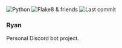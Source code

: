 ![Python](https://img.shields.io/github/pipenv/locked/python-version/kwzrd/ryan?label=Python&style=flat-square)
![Flake8 & friends](https://img.shields.io/github/workflow/status/kwzrd/ryan/Flake8%20&%20friends?label=Flake8%20%26%20friends&style=flat-square)
![Last commit](https://img.shields.io/github/last-commit/kwzrd/ryan/master?label=Last%20commit&style=flat-square)

### Ryan

Personal Discord bot project.
